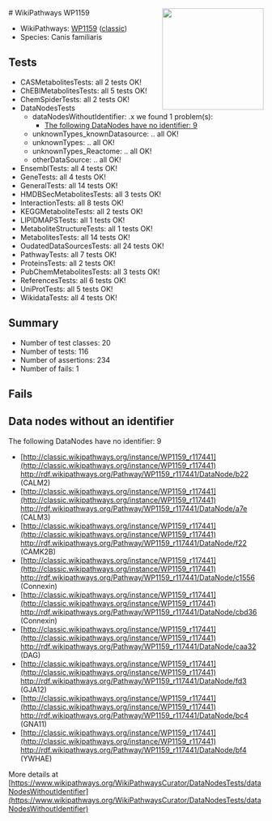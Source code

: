 <img style="float: right; width: 200px" src="https://upload.wikimedia.org/wikipedia/commons/thumb/8/83/Wplogo_with_text_500.png/640px-Wplogo_with_text_500.png" />
# WikiPathways WP1159

* WikiPathways: [WP1159](https://wikipathways.org/pathways/WP1159) ([classic](https://classic.wikipathways.org/instance/WP1159))
* Species: Canis familiaris
## Tests
* CASMetabolitesTests: all 2 tests OK!
* ChEBIMetabolitesTests: all 5 tests OK!
* ChemSpiderTests: all 2 tests OK!
* DataNodesTests
    * dataNodesWithoutIdentifier: .x we found 1 problem(s):
        * [The following DataNodes have no identifier: 9](#d2d32fa8)
    * unknownTypes_knownDatasource: .. all OK!
    * unknownTypes: .. all OK!
    * unknownTypes_Reactome: .. all OK!
    * otherDataSource: .. all OK!
* EnsemblTests: all 4 tests OK!
* GeneTests: all 4 tests OK!
* GeneralTests: all 14 tests OK!
* HMDBSecMetabolitesTests: all 3 tests OK!
* InteractionTests: all 8 tests OK!
* KEGGMetaboliteTests: all 2 tests OK!
* LIPIDMAPSTests: all 1 tests OK!
* MetaboliteStructureTests: all 1 tests OK!
* MetabolitesTests: all 14 tests OK!
* OudatedDataSourcesTests: all 24 tests OK!
* PathwayTests: all 7 tests OK!
* ProteinsTests: all 2 tests OK!
* PubChemMetabolitesTests: all 3 tests OK!
* ReferencesTests: all 6 tests OK!
* UniProtTests: all 5 tests OK!
* WikidataTests: all 4 tests OK!


## Summary

* Number of test classes: 20
* Number of tests: 116
* Number of assertions: 234
* Number of fails: 1

## Fails

<a name="d2d32fa8" />

## Data nodes without an identifier

The following DataNodes have no identifier: 9

* [http://classic.wikipathways.org/instance/WP1159_r117441](http://classic.wikipathways.org/instance/WP1159_r117441) http://rdf.wikipathways.org/Pathway/WP1159_r117441/DataNode/b22 (CALM2)
* [http://classic.wikipathways.org/instance/WP1159_r117441](http://classic.wikipathways.org/instance/WP1159_r117441) http://rdf.wikipathways.org/Pathway/WP1159_r117441/DataNode/a7e (CALM3)
* [http://classic.wikipathways.org/instance/WP1159_r117441](http://classic.wikipathways.org/instance/WP1159_r117441) http://rdf.wikipathways.org/Pathway/WP1159_r117441/DataNode/f22 (CAMK2B)
* [http://classic.wikipathways.org/instance/WP1159_r117441](http://classic.wikipathways.org/instance/WP1159_r117441) http://rdf.wikipathways.org/Pathway/WP1159_r117441/DataNode/c1556 (Connexin)
* [http://classic.wikipathways.org/instance/WP1159_r117441](http://classic.wikipathways.org/instance/WP1159_r117441) http://rdf.wikipathways.org/Pathway/WP1159_r117441/DataNode/cbd36 (Connexin)
* [http://classic.wikipathways.org/instance/WP1159_r117441](http://classic.wikipathways.org/instance/WP1159_r117441) http://rdf.wikipathways.org/Pathway/WP1159_r117441/DataNode/caa32 (DAG)
* [http://classic.wikipathways.org/instance/WP1159_r117441](http://classic.wikipathways.org/instance/WP1159_r117441) http://rdf.wikipathways.org/Pathway/WP1159_r117441/DataNode/fd3 (GJA12)
* [http://classic.wikipathways.org/instance/WP1159_r117441](http://classic.wikipathways.org/instance/WP1159_r117441) http://rdf.wikipathways.org/Pathway/WP1159_r117441/DataNode/bc4 (GNA11)
* [http://classic.wikipathways.org/instance/WP1159_r117441](http://classic.wikipathways.org/instance/WP1159_r117441) http://rdf.wikipathways.org/Pathway/WP1159_r117441/DataNode/bf4 (YWHAE)


More details at [https://www.wikipathways.org/WikiPathwaysCurator/DataNodesTests/dataNodesWithoutIdentifier](https://www.wikipathways.org/WikiPathwaysCurator/DataNodesTests/dataNodesWithoutIdentifier)

